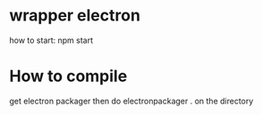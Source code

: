 # wrapper electron
how to start: npm start

# How to compile 
get electron packager then do 
electronpackager . 
on the directory
